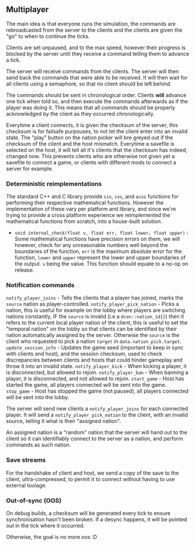 ## Multiplayer

The main idea is that everyone runs the simulation, the commands are rebroadcasted from the server to the clients and the clients are given the "go" to when to continue the ticks.

Clients are set unpaused, and to the max speed, however their progress is blocked by the server until they receive a command telling them to advance a tick.

The server will receive commands from the clients. The server will then send back the commands that were able to be received. It will then wait for all clients using a semaphore, so that no client should be left behind.

The commands should be sent in chronological order. Clients **will** advance one tick when told so, and then execute the commands afterwards as if the player was doing it. This means that all commands should be properly acknowledged by the client as they occurred chronologically.

Everytime a client connects, it is given the checksum of the server, this checksum is for failsafe purpouses, to not let the client enter into an invalid state. The "play" button on the nation picker will bre greyed out if the checksum of the client and the host mismatch. Everytime a savefile is selected on the host, it will tell all it's clients that the checksum has indeed, changed now. This prevents clients who are otherwise not given yet a savefile to connect a game, or clients with different mods to connect a server for example.

### Deterministic reimplementations

The standard C++ and C library provide `sin`, `cos`, and `acos` functions for performing their respective mathematical functions. However the implementation of these vary per platform and library, and since we're trying to provide a cross platform experience we reimplemented the mathematical functions from scratch, into a house-built solution.

- `void internal_check(float v, float err, float lower, float upper)` : Some mathematical functions have precision errors on them, we will however, check for any unreasonable numbers well beyond the boundaries of the function, `err` is the maximum absolute error for the function, `lower` and `upper` represent the lower and upper boundaries of the output. `v` being the value. This function should equate to a no-op on release.

### Notification commands

`notify_player_joins` - Tells the clients that a player has joined, marks the `source` nation as player-controlled.
`notify_player_pick_nation` - Picks a nation, this is useful for example on the lobby where players are switching nations constantly, IF the `source` is invalid (i.e a `dcon::nation_id{}`) then it refers to the current local player nation of the client, this is useful to set the "temporal nation" on the lobby so that clients can be identified by their nation automatically assigned by the server. Otherwise the `source` is the client who requested to pick a nation `target` in `data.nation_pick.target`.
`update_session_info` - Updates the game seed (important to keep in sync with clients and host), and the session checksum, used to check discrepancies between clients and hosts that could hinder gameplay and throw it into an invalid state.
`notify_player_kick` - When kicking a player, it is disconnected, but allowed to rejoin.
`notify_player_ban` - When banning a player, it is disconnected, and not allowed to rejoin.
`start_game` - Host has started the game, all players connected will be sent into the game.
`stop_game` - Host has stopped the game (not paused), all players connected will be sent into the lobby.

The server will send new clients a `notify_player_joins` for each connected player. It will send a `notify_player_pick_nation` to the client, with an invalid source, telling it what is their "assigned nation".

An assigned nation is a "random" nation that the server will hand out to the client so it can identifiably connect to the server as a nation, and perform commands as such nation.

### Save streams

For the handshake of client and host, we send a copy of the save to the client, ultra-compressed, to permit it to connect without having to use external toolage.

### Out-of-sync (OOS)

On debug builds, a checksum will be generated every tick to ensure synchronisation hasn't been broken. If a desync happens, it will be pointed out in the tick where it occurred.

Otherwise, the goal is no more oos :D

